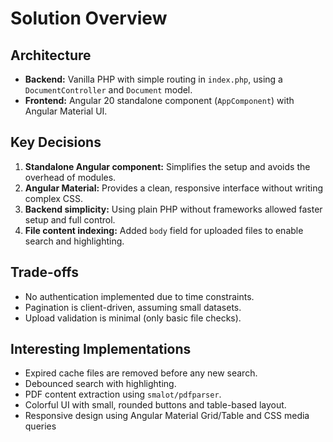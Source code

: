 # Solution Overview

## Architecture

- **Backend:** Vanilla PHP with simple routing in `index.php`, using a `DocumentController` and `Document` model.
- **Frontend:** Angular 20 standalone component (`AppComponent`) with Angular Material UI.

## Key Decisions

1. **Standalone Angular component:** Simplifies the setup and avoids the overhead of modules.
2. **Angular Material:** Provides a clean, responsive interface without writing complex CSS.
3. **Backend simplicity:** Using plain PHP without frameworks allowed faster setup and full control.
4. **File content indexing:** Added `body` field for uploaded files to enable search and highlighting.

## Trade-offs

- No authentication implemented due to time constraints.
- Pagination is client-driven, assuming small datasets.
- Upload validation is minimal (only basic file checks).

## Interesting Implementations

- Expired cache files are removed before any new search.
- Debounced search with highlighting.
- PDF content extraction using `smalot/pdfparser`.
- Colorful UI with small, rounded buttons and table-based layout.
- Responsive design using Angular Material Grid/Table and CSS media queries
